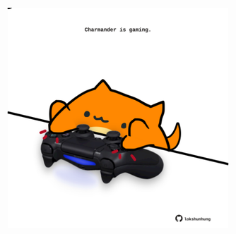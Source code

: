 <!-- built at 06/02/2024, 17:00:42 UTC -->
<p align="center">
  <img width="500" height="500" src="./ReadmeImage.svg">
</p>
